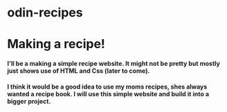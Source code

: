 # odin-recipes
# Making a recipe!

#### I'll be a making a simple recipe website. It might not be pretty but mostly just shows use of **HTML and Css** (later to come).

#### I think it would be a good idea to use my moms recipes, shes always wanted a recipe book. I will use this simple website and build it into a bigger project. 